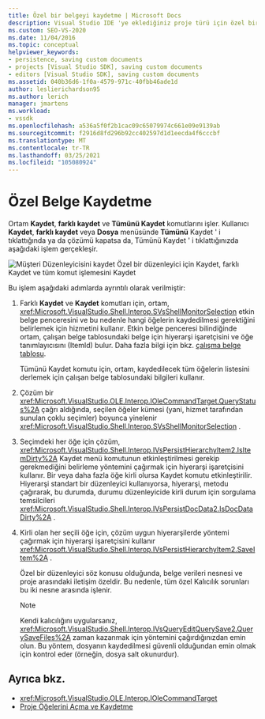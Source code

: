 ```yaml
---
title: Özel bir belgeyi kaydetme | Microsoft Docs
description: Visual Studio IDE 'ye eklediğiniz proje türü için özel bir belge için gerçekleşen işlem hakkında bilgi edinin.
ms.custom: SEO-VS-2020
ms.date: 11/04/2016
ms.topic: conceptual
helpviewer_keywords:
- persistence, saving custom documents
- projects [Visual Studio SDK], saving custom documents
- editors [Visual Studio SDK], saving custom documents
ms.assetid: 040b36d6-1f0a-4579-971c-40fbb46ade1d
author: leslierichardson95
ms.author: lerich
manager: jmartens
ms.workload:
- vssdk
ms.openlocfilehash: a536a5f0f2b1cac09c65079974c661e09e9139ab
ms.sourcegitcommit: f2916d8fd296b92cc402597d1d1eecda4f6cccbf
ms.translationtype: MT
ms.contentlocale: tr-TR
ms.lasthandoff: 03/25/2021
ms.locfileid: "105080924"
---
```

# <a name="saving-a-custom-document"></a>Özel Belge Kaydetme
Ortam **Kaydet**, **farklı kaydet** ve **Tümünü Kaydet** komutlarını işler. Kullanıcı **Kaydet**, **farklı kaydet** veya **Dosya** menüsünde **Tümünü** Kaydet ' i tıklattığında ya da çözümü kapatsa da, Tümünü Kaydet ' i tıklattığınızda aşağıdaki işlem gerçekleşir.

 ![Müşteri Düzenleyicisini kaydet](../../extensibility/internals/media/private.gif "Özel") Özel bir düzenleyici için Kaydet, farklı Kaydet ve tüm komut işlemesini Kaydet

 Bu işlem aşağıdaki adımlarda ayrıntılı olarak verilmiştir:

1. Farklı **Kaydet** ve **Kaydet** komutları için, ortam, <xref:Microsoft.VisualStudio.Shell.Interop.SVsShellMonitorSelection> etkin belge penceresini ve bu nedenle hangi öğelerin kaydedilmesi gerektiğini belirlemek için hizmetini kullanır. Etkin belge penceresi bilindiğinde ortam, çalışan belge tablosundaki belge için hiyerarşi işaretçisini ve öğe tanımlayıcısını (ItemId) bulur. Daha fazla bilgi için bkz. [çalışma belge tablosu](../../extensibility/internals/running-document-table.md).

     Tümünü Kaydet komutu için, ortam, kaydedilecek tüm öğelerin listesini derlemek için çalışan belge tablosundaki bilgileri kullanır.

2. Çözüm bir <xref:Microsoft.VisualStudio.OLE.Interop.IOleCommandTarget.QueryStatus%2A> çağrı aldığında, seçilen öğeler kümesi (yani, hizmet tarafından sunulan çoklu seçimler) boyunca yinelenir <xref:Microsoft.VisualStudio.Shell.Interop.SVsShellMonitorSelection> .

3. Seçimdeki her öğe için çözüm, <xref:Microsoft.VisualStudio.Shell.Interop.IVsPersistHierarchyItem2.IsItemDirty%2A> Kaydet menü komutunun etkinleştirilmesi gerekip gerekmediğini belirleme yöntemini çağırmak için hiyerarşi işaretçisini kullanır. Bir veya daha fazla öğe kirli olursa Kaydet komutu etkinleştirilir. Hiyerarşi standart bir düzenleyici kullanıyorsa, hiyerarşi, metodu çağırarak, bu durumda, durumu düzenleyicide kirli durum için sorgulama temsilcileri <xref:Microsoft.VisualStudio.Shell.Interop.IVsPersistDocData2.IsDocDataDirty%2A> .

4. Kirli olan her seçili öğe için, çözüm uygun hiyerarşilerde yöntemi çağırmak için hiyerarşi işaretçisini kullanır <xref:Microsoft.VisualStudio.Shell.Interop.IVsPersistHierarchyItem2.SaveItem%2A> .

     Özel bir düzenleyici söz konusu olduğunda, belge verileri nesnesi ve proje arasındaki iletişim özeldir. Bu nedenle, tüm özel Kalıcılık sorunları bu iki nesne arasında işlenir.

    > [!NOTE]
    > Kendi kalıcılığını uygularsanız, <xref:Microsoft.VisualStudio.Shell.Interop.IVsQueryEditQuerySave2.QuerySaveFiles%2A> zaman kazanmak için yöntemini çağırdığınızdan emin olun. Bu yöntem, dosyanın kaydedilmesi güvenli olduğundan emin olmak için kontrol eder (örneğin, dosya salt okunurdur).

## <a name="see-also"></a>Ayrıca bkz.
- <xref:Microsoft.VisualStudio.OLE.Interop.IOleCommandTarget>
- [Proje Öğelerini Açma ve Kaydetme](../../extensibility/internals/opening-and-saving-project-items.md)
